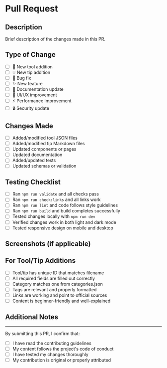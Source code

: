 # Pull Request

## Description
Brief description of the changes made in this PR.

## Type of Change
- [ ] 🔧 New tool addition
- [ ] 💡 New tip addition  
- [ ] 🐛 Bug fix
- [ ] ✨ New feature
- [ ] 📝 Documentation update
- [ ] 🎨 UI/UX improvement
- [ ] ⚡ Performance improvement
- [ ] 🔒 Security update

## Changes Made
- [ ] Added/modified tool JSON files
- [ ] Added/modified tip Markdown files
- [ ] Updated components or pages
- [ ] Updated documentation
- [ ] Added/updated tests
- [ ] Updated schemas or validation

## Testing Checklist
- [ ] Ran `npm run validate` and all checks pass
- [ ] Ran `npm run check:links` and all links work
- [ ] Ran `npm run lint` and code follows style guidelines
- [ ] Ran `npm run build` and build completes successfully
- [ ] Tested changes locally with `npm run dev`
- [ ] Verified changes work in both light and dark mode
- [ ] Tested responsive design on mobile and desktop

## Screenshots (if applicable)
<!-- Add screenshots showing your changes -->

## For Tool/Tip Additions
- [ ] Tool/tip has unique ID that matches filename
- [ ] All required fields are filled out correctly
- [ ] Category matches one from categories.json
- [ ] Tags are relevant and properly formatted
- [ ] Links are working and point to official sources
- [ ] Content is beginner-friendly and well-explained

## Additional Notes
<!-- Any additional information, context, or explanations -->

---

By submitting this PR, I confirm that:
- [ ] I have read the contributing guidelines
- [ ] My content follows the project's code of conduct
- [ ] I have tested my changes thoroughly
- [ ] My contribution is original or properly attributed